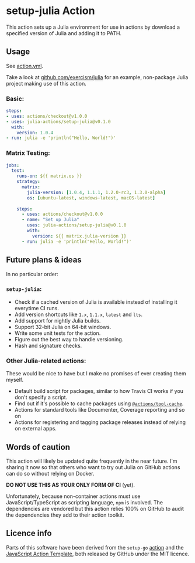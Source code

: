 # setup-julia Action

This action sets up a Julia environment for use in actions by download a specified version of Julia and adding it to PATH.

## Usage

See [action.yml](action.yml).

Take a look at [github.com/exercism/julia](https://github.com/exercism/julia/pull/153) for an example, non-package Julia project making use of this action.

### Basic:

```yaml
steps:
- uses: actions/checkout@v1.0.0
- uses: julia-actions/setup-julia@v0.1.0
  with:
    version: 1.0.4
- run: julia -e 'println("Hello, World!")'
```

### Matrix Testing:

```yaml
jobs:
  test:
    runs-on: ${{ matrix.os }}
    strategy:
      matrix:
        julia-version: [1.0.4, 1.1.1, 1.2.0-rc3, 1.3.0-alpha]
        os: [ubuntu-latest, windows-latest, macOS-latest]
    
    steps:
      - uses: actions/checkout@v1.0.0
      - name: "Set up Julia"
        uses: julia-actions/setup-julia@v0.1.0
        with:
          version: ${{ matrix.julia-version }}
      - run: julia -e 'println("Hello, World!")'
```

## Future plans & ideas

In no particular order:

### `setup-julia`:
* Check if a cached version of Julia is available instead of installing it everytime CI runs.
* Add version shortcuts like `1.x`, `1.1.x`, `latest` and `lts`.
* Add support for nightly Julia builds.
* Support 32-bit Julia on 64-bit windows.
* Write some unit tests for the action.
* Figure out the best way to handle versioning.
* Hash and signature checks.

### Other Julia-related actions:

These would be nice to have but I make no promises of ever creating them myself.

* Default build script for packages, similar to how Travis CI works if you don't specify a script.
* Find out if it's possible to cache packages using [`@actions/tool-cache`](https://github.com/actions/toolkit/tree/master/packages/tool-cache).
* Actions for standard tools like Documenter, Coverage reporting and so on
* Actions for registering and tagging package releases instead of relying on external apps.

## Words of caution

This action will likely be updated quite frequently in the near future. I'm sharing it now so that others who want to try out Julia on GitHub actions can do so without relying on Docker.

**DO NOT USE THIS AS YOUR ONLY FORM OF CI** (yet).

Unfortunately, because non-container actions must use JavaScript/TypeScript as scripting language, `npm` is involved. The dependencies are vendored but this action relies 100% on GitHub to audit the dependencies they add to their action toolkit.

## Licence info
Parts of this software have been derived from the `setup-go` [action](https://github.com/actions/setup-go) and the [JavaScript Action Template](https://github.com/actions/javascript-template), both released by GitHub under the MIT licence.

